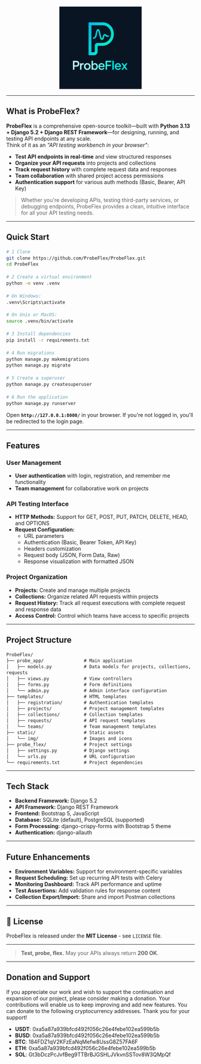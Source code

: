<p align="center">
  <img src="ProbeFlex.png" alt="ProbeFlex Logo" width="220"/>
</p>

---

## What is ProbeFlex?

**ProbeFlex** is a comprehensive open-source toolkit—built with **Python 3.13 + Django 5.2 + Django REST Framework**—for designing, running, and testing API endpoints at any scale.  
Think of it as an *"API testing workbench in your browser"*:

- **Test API endpoints in real-time** and view structured responses  
- **Organize your API requests** into projects and collections  
- **Track request history** with complete request data and responses  
- **Team collaboration** with shared project access permissions
- **Authentication support** for various auth methods (Basic, Bearer, API Key)

> Whether you're developing APIs, testing third-party services, or debugging endpoints, ProbeFlex provides a clean, intuitive interface for all your API testing needs.

---

## Quick Start

```bash
# 1 Clone
git clone https://github.com/ProbeFlex/ProbeFlex.git
cd ProbeFlex

# 2 Create a virtual environment
python -m venv .venv

# On Windows:
.venv\Scripts\activate

# On Unix or MacOS:
source .venv/bin/activate

# 3 Install dependencies
pip install -r requirements.txt

# 4 Run migrations
python manage.py makemigrations
python manage.py migrate

# 5 Create a superuser
python manage.py createsuperuser

# 6 Run the application
python manage.py runserver
```

Open **`http://127.0.0.1:8000/`** in your browser. If you're not logged in, you'll be redirected to the login page.

---

## Features

### User Management
- **User authentication** with login, registration, and remember me functionality
- **Team management** for collaborative work on projects

### API Testing Interface
- **HTTP Methods:** Support for GET, POST, PUT, PATCH, DELETE, HEAD, and OPTIONS
- **Request Configuration:**
  - URL parameters
  - Authentication (Basic, Bearer Token, API Key)
  - Headers customization
  - Request body (JSON, Form Data, Raw)
  - Response visualization with formatted JSON

### Project Organization
- **Projects:** Create and manage multiple projects
- **Collections:** Organize related API requests within projects
- **Request History:** Track all request executions with complete request and response data
- **Access Control:** Control which teams have access to specific projects

---

## Project Structure

```
ProbeFlex/
├── probe_app/               # Main application
│   ├── models.py            # Data models for projects, collections, requests
│   ├── views.py             # View controllers
│   ├── forms.py             # Form definitions
│   └── admin.py             # Admin interface configuration
├── templates/               # HTML templates
│   ├── registration/        # Authentication templates
│   ├── projects/            # Project management templates
│   ├── collections/         # Collection templates
│   ├── requests/            # API request templates
│   └── teams/               # Team management templates
├── static/                  # Static assets
│   └── img/                 # Images and icons
├── probe_flex/              # Project settings
│   ├── settings.py          # Django settings
│   └── urls.py              # URL configuration
└── requirements.txt         # Project dependencies
```

---

## Tech Stack

* **Backend Framework:** Django 5.2
* **API Framework:** Django REST Framework
* **Frontend:** Bootstrap 5, JavaScript
* **Database:** SQLite (default), PostgreSQL (supported)
* **Form Processing:** django-crispy-forms with Bootstrap 5 theme
* **Authentication:** django-allauth

---

## Future Enhancements

- **Environment Variables:** Support for environment-specific variables
- **Request Scheduling:** Set up recurring API tests with Celery
- **Monitoring Dashboard:** Track API performance and uptime
- **Test Assertions:** Add validation rules for response content
- **Collection Export/Import:** Share and import Postman collections

---

## 📜 License

ProbeFlex is released under the **MIT License** - see `LICENSE` file.

---

> **Test, probe, flex.**
> May your APIs always return **200 OK**.

---

## Donation and Support 
If you appreciate our work and wish to support the continuation and expansion of our project, please consider making a donation. Your contributions will enable us to keep improving and add new features. You can donate to the following cryptocurrency addresses. Thank you for your support!

* **USDT**: 0xa5a87a939bfcd492f056c26e4febe102ea599b5b
* **BUSD**: 0xa5a87a939bfcd492f056c26e4febe102ea599b5b
* **BTC**: 184FDZ1qV2KFzEaNqMefw8UssG8Z57FA6F
* **ETH**: 0xa5a87a939bfcd492f056c26e4febe102ea599b5b
* **SOL**: Gt3bDczPcJvfBeg9TTBrBJGSHLJVkvnSSTov8W3QMpQf
